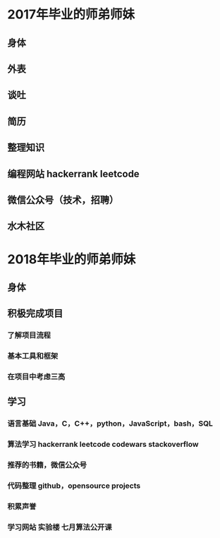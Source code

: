 # 2017年毕业的师弟师妹
## 身体
## 外表
## 谈吐
## 简历
## 整理知识
## 编程网站 hackerrank leetcode
## 微信公众号（技术，招聘）
## 水木社区
# 2018年毕业的师弟师妹
## 身体
## 积极完成项目
### 了解项目流程
### 基本工具和框架
### 在项目中考虑三高
## 学习
### 语言基础 Java，C，C++，python，JavaScript，bash，SQL
### 算法学习 hackerrank leetcode codewars  stackoverflow
### 推荐的书籍，微信公众号
### 代码整理 github，opensource projects
### 积累声誉
### 学习网站  实验楼 七月算法公开课
